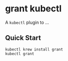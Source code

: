 # grant kubectl

A `kubectl` plugin to ...

## Quick Start

```
kubectl krew install grant
kubectl grant
```

